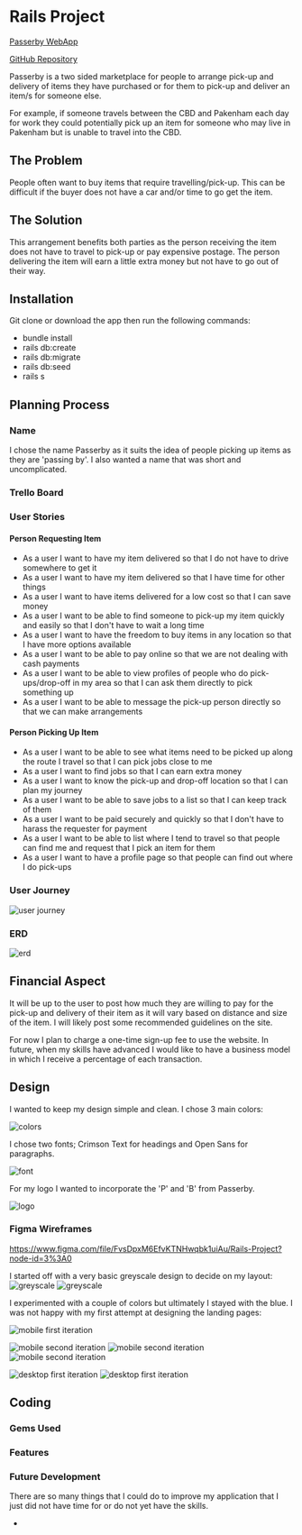 # Rails Project

[Passerby WebApp](https://passerby-app.herokuapp.com/)

[GitHub Repository](https://github.com/jessodri/passerby)

Passerby is a two sided marketplace for people to arrange pick-up and delivery of items they have purchased or for them to pick-up and deliver an item/s for someone else. 

For example, if someone travels between the CBD and Pakenham each day for work they could potentially pick up an item for someone who may live in Pakenham but is unable to travel into the CBD.

## The Problem

People often want to buy items that require travelling/pick-up. This can be difficult if the buyer does not have a car and/or time to go get the item.

## The Solution

This arrangement benefits both parties as the person receiving the item does not have to travel to pick-up or pay expensive postage. The person delivering the item will earn a little extra money but not have to go out of their way.

## Installation

Git clone or download the app then run the following commands:
* bundle install
* rails db:create
* rails db:migrate
* rails db:seed
* rails s

## Planning Process

### Name

I chose the name Passerby as it suits the idea of people picking up items as they are 'passing by'. I also wanted a name that was short and uncomplicated.

### Trello Board

### User Stories

#### Person Requesting Item

* As a user I want to have my item delivered so that I do not have to drive somewhere to get it
* As a user I want to have my item delivered so that I have time for other things
* As a user I want to have items delivered for a low cost so that I can save money
* As a user I want to be able to find someone to pick-up my item quickly and easily so that I don't have to wait a long time
* As a user  I want to have the freedom to buy items in any location so that I have more options available
* As a user I want to be able to pay online so that we are not dealing with cash payments
* As a user I want to be able to view profiles of people who do pick-ups/drop-off in my area so that I can ask them directly to pick something up
* As a user I want to be able to message the pick-up person directly so that we can make arrangements

#### Person Picking Up Item

* As a user I want to be able to see what items need to be picked up along the route I travel so that I can pick jobs close to me
* As a user I want to find jobs so that I can earn extra money
* As a user I want to know the pick-up and drop-off location so that I can plan my journey
* As a user I want to be able to save jobs to a list so that I can keep track of them
* As a user I want to be paid securely and quickly so that I don't have to harass the requester for payment
* As a user I want to be able to list where I tend to travel so that people can find me and request that I pick an item for them
* As a user I want to have a profile page so that people can find out where I do pick-ups

### User Journey

![user journey](app/assets/images/user_journey.png)

### ERD

![erd](app/assets/images/erd.png)

## Financial Aspect

It will be up to the user to post how much they are willing to pay for the pick-up and delivery of their item as it will vary based on distance and size of the item. I will likely post some recommended guidelines on the site.

For now I plan to charge a one-time sign-up fee to use the website. In future, when my skills have advanced I would like to have a business model in which I receive a percentage of each transaction.

## Design

I wanted to keep my design simple and clean. I chose 3 main colors:

![colors](app/assets/images/colors.png)

I chose two fonts; Crimson Text for headings and Open Sans for paragraphs.

![font](app/assets/images/font.png)

For my logo I wanted to incorporate the 'P' and 'B' from Passerby.

![logo](app/assets/images/passerby-logo.svg)

### Figma Wireframes
<https://www.figma.com/file/FvsDpxM6EfvKTNHwqbk1uiAu/Rails-Project?node-id=3%3A0>

I started off with a very basic greyscale design to decide on my layout:
![greyscale](app/assets/images/greyscale-wireframes.png)
![greyscale](app/assets/images/greyscale-wireframes2.png)

I experimented with a couple of colors but ultimately I stayed with the blue. I was not happy with my first attempt at designing the landing pages:

![mobile first iteration](app/assets/images/first-iteration.png)


![mobile second iteration](app/assets/images/second-iteration.png)
![mobile second iteration](app/assets/images/second-iteration2.png)
![mobile second iteration](app/assets/images/second-iteration3.png)

![desktop first iteration](app/assets/images/desktop1.png)
![desktop first iteration](app/assets/images/desktop2.png)


## Coding

### Gems Used

### Features

### Future Development

There are so many things that I could do to improve my application that I just did not have time for or do not yet have the skills.

- 
###

